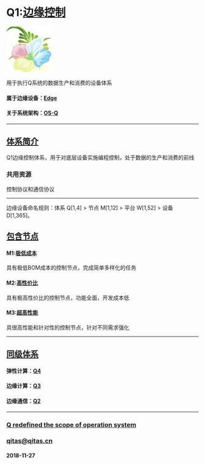 ﻿# Q1:[边缘控制](https://github.com/OS-Q/Q1) 

[![sites](OS-Q/OS-Q.png)](http://www.OS-Q.com)

用于执行Q系统的数据生产和消费的设备体系

#### 属于边缘设备：[Edge](https://github.com/OS-Q/Edge-Q)

#### 关于系统架构：[OS-Q](https://github.com/OS-Q/OS-Q)

---

## [体系简介](https://github.com/OS-Q/Q1/wiki) 

Q1边缘控制体系，用于对底层设备实施编程控制，处于数据的生产和消费的前线

### 共用资源

控制协议和通信协议

---

边缘设备命名规则：体系 Q[1,4] > 节点 M[1,12] > 平台 W[1,52] > 设备 D[1,365]。

## [包含节点](https://github.com/OS-Q/Q1/wiki/index) 

#### M1:[极低成本](https://github.com/OS-Q/M1)

具有极低BOM成本的控制节点，完成简单多样化的任务

#### M2:[高性价比](https://github.com/OS-Q/M2)

具有极高性价比的控制节点，功能全面，开发成本低

#### M3:[超高性能](https://github.com/OS-Q/M3)

具很高性能和针对性的控制节点，针对不同需求强化

---

## [同级体系](https://github.com/OS-Q/Q1/wiki/index)

#### 弹性计算：[Q4](https://github.com/OS-Q/Q4)

#### 边缘计算：[Q3](https://github.com/OS-Q/Q3)

#### 边缘通信：[Q2](https://github.com/OS-Q/Q2)

---

###  [Q redefined the scope of operation system](http://www.OS-Q.com)
###  qitas@qitas.cn
#### 2018-11-27
